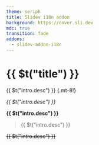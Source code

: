 ```yaml
---
theme: seriph
title: Slidev i18n addon
background: https://cover.sli.dev
mdc: true
transition: fade
addons:
  - slidev-addon-i18n
---
```


# {{ $t("title") }}

{{ $t("intro.desc") }} {.mt-8!}

*{{ $t("intro.desc") }}*

**{{ $t("intro.desc") }}**

> {{ $t("intro.desc") }}

~~{{ $t("intro.desc") }}~~

<!--
This is note
-->
